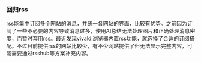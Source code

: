 ### 回归rss

rss能集中订阅多个网站的消息，并统一各网站的界面，比较有优势。之前因为订阅了一些不必要的内容导致消息过多，使用AI总结无法处理图片和正确处理消息密度，而暂时弃用rss。最近发现vivaldi浏览器内置rss功能，就选择了合适的订阅搭配。不过目前提供rss的网站比较少，有不少网站提供了但无法显示完整内容，可能需要通过rsshub等方案补充内容。
